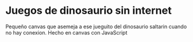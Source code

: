 # Juegos de dinosaurio sin internet
Pequeño canvas que asemeja a ese jueguito del dinosaurio saltarin cuando no hay conexion. Hecho en canvas con JavaScript
